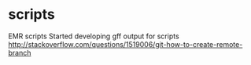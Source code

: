 scripts
=======

EMR scripts
Started developing gff output for scripts
http://stackoverflow.com/questions/1519006/git-how-to-create-remote-branch

